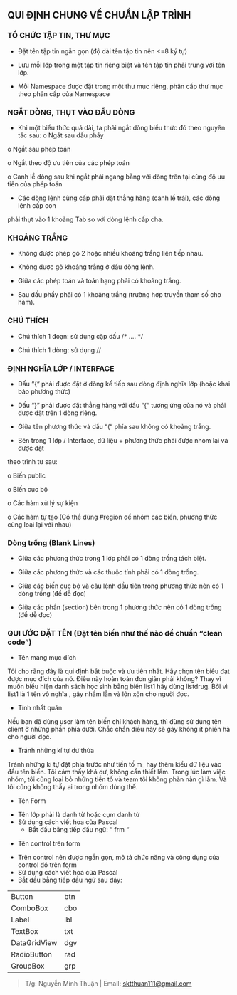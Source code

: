 ## QUI ĐỊNH CHUNG VỀ CHUẨN LẬP TRÌNH
### TỔ CHỨC TẬP TIN, THƯ MỤC
- Đặt tên tập tin ngắn gọn (độ dài tên tập tin nên <=8 ký tự)

- Lưu mỗi lớp trong một tập tin riêng biệt và tên tập tin phải trùng với tên lớp.

- Mỗi Namespace được đặt trong một thư mục riêng, phân cấp thư mục theo phân cấp
 của Namespace
### NGẮT DÒNG, THỤT VÀO ĐẦU DÒNG
- Khi một biểu thức quá dài, ta phải ngắt dòng biểu thức đó theo nguyên tắc sau:
o Ngắt sau dấu phẩy

o Ngắt sau phép toán

o Ngắt theo độ ưu tiên của các phép toán

o Canh lề dòng sau khi ngắt phải ngang bằng với dòng trên tại cùng độ ưu tiên 
của phép toán
- Các dòng lệnh cùng cấp phải đặt thẳng hàng (canh lề trái), các dòng lệnh cấp con

phải thụt vào 1 khoảng Tab so với dòng lệnh cấp cha.
### KHOẢNG TRẮNG
- Không được phép gõ 2 hoặc nhiều khoảng trắng liên tiếp nhau.

- Không được gõ khoảng trắng ở đầu dòng lệnh.

- Giữa các phép toán và toán hạng phải có khoảng trắng.

- Sau dấu phẩy phải có 1 khoảng trắng (trường hợp truyền tham số cho hàm).
### CHÚ THÍCH

- Chú thích 1 đoạn: sử dụng cặp dấu /* …. */

- Chú thích 1 dòng: sử dụng //
### ĐỊNH NGHĨA LỚP / INTERFACE

- Dấu “{“ phải được đặt ở dòng kế tiếp sau dòng định nghĩa lớp (hoặc khai báo phương
thức)

- Dấu “}” phải được đặt thẳng hàng với dấu “{“ tương ứng của nó và phải được đặt
trên 1 dòng riêng.

- Giữa tên phương thức và dấu “(“ phía sau không có khoảng trắng.

- Bên trong 1 lớp / Interface, dữ liệu + phương thức phải được nhóm lại và được đặt

theo trình tự sau:

o Biến public

o Biến cục bộ

o Các hàm xử lý sự kiện

o Các hàm tự tạo
(Có thể dùng #region để nhóm các biến, phương thức cùng loại lại với nhau)
### Dòng trống (Blank Lines)

- Giữa các phương thức trong 1 lớp phải có 1 dòng trống tách biệt.

- Giữa các phương thức và các thuộc tính phải có 1 dòng trống.

- Giữa các biến cục bộ và câu lệnh đầu tiên trong phương thức nên có 1 dòng
trống (để dễ đọc)

- Giữa các phần (section) bên trong 1 phương thức nên có 1 dòng trống (để dễ
đọc)
### QUI ƯỚC ĐẶT TÊN (Đặt tên biến như thế nào để chuẩn “clean code”)

* Tên mang mục đích
        

Tôi cho rằng đây là qui định bắt buộc và ưu tiên nhất. Hãy chọn tên biểu đạt được mục đích của nó. Điều này hoàn toàn đơn giản phải không? 
Thay vì muốn biểu hiện danh sách học sinh bằng biến list1 hãy dùng listdrug. Bởi vì list1 là 1 tên vô nghĩa , gây nhầm lẫn và lộn xộn cho người đọc.
* Tính nhất quán
         

Nếu bạn đã dùng user làm tên biến chỉ khách hàng, thì đừng sử dụng tên client ở những phần phía dưới. Chắc chắn điều này sẽ gây không ít phiền hà cho người đọc.


* Tránh những kí tự dư thừa
        

Tránh những kí tự đặt phía trước như tiền tố m_ hay thêm kiểu dữ liệu vào đầu tên biến. Tôi cảm thấy khá dư, không cần thiết lắm. 
       Trong lúc làm việc nhóm, tôi cũng loại bỏ những tiền tố và team tôi không phàn nàn gì lắm. Và tôi cũng không thấy ai trong nhóm dùng thế.
*	Tên Form
 -  Tên lớp phải là danh từ hoặc cụm danh từ
 -  Sử dụng cách viết hoa của Pascal 
	-  Bắt đầu bằng tiếp đầu ngữ: “ frm “
*	Tên control trên form
 -  Trên control nên được ngắn gọn, mô tả chức năng và công dụng của control đó trên form
 -  Sử dụng cách viết hoa của Pascal 
 -  Bắt đầu bằng tiếp đầu ngữ sau đây:
	
<table style="width:35%;">
            <tr>
                <td>Button 	</td>
                <td>btn</td>
            </tr>
            <tr>
                <td>ComboBox </td>
                <td>cbo</td>
            </tr>
            <tr>
                <td >Label</td>
                <td >lbl</td>
            </tr>
            <tr>
                <td>TextBox</td>
                <td>txt</td>
            </tr>
            <tr>
                <td>DataGridView</td>
                <td>dgv</td>
            </tr>
            <tr>
                <td>RadioButton</td>
                <td>rad</td>
            </tr>
            <tr>
                <td>GroupBox</td>
                <td>grp</td>
            </tr>
        </table>

> T/g: Nguyễn Minh Thuận | Email: sktthuan111@gmail.com

